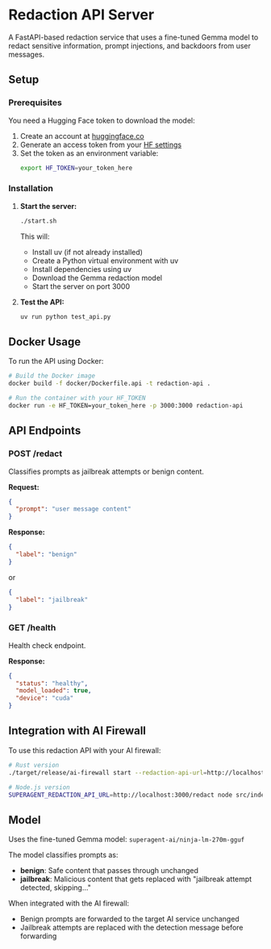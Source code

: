 # Redaction API Server

A FastAPI-based redaction service that uses a fine-tuned Gemma model to redact sensitive information, prompt injections, and backdoors from user messages.

## Setup

### Prerequisites

You need a Hugging Face token to download the model:
1. Create an account at [huggingface.co](https://huggingface.co)
2. Generate an access token from your [HF settings](https://huggingface.co/settings/tokens)
3. Set the token as an environment variable:
   ```bash
   export HF_TOKEN=your_token_here
   ```

### Installation

1. **Start the server:**
   ```bash
   ./start.sh
   ```
   This will:
   - Install uv (if not already installed)
   - Create a Python virtual environment with uv
   - Install dependencies using uv
   - Download the Gemma redaction model
   - Start the server on port 3000

2. **Test the API:**
   ```bash
   uv run python test_api.py
   ```

## Docker Usage

To run the API using Docker:

```bash
# Build the Docker image
docker build -f docker/Dockerfile.api -t redaction-api .

# Run the container with your HF_TOKEN
docker run -e HF_TOKEN=your_token_here -p 3000:3000 redaction-api
```

## API Endpoints

### POST /redact
Classifies prompts as jailbreak attempts or benign content.

**Request:**
```json
{
  "prompt": "user message content"
}
```

**Response:**
```json
{
  "label": "benign"
}
```
or
```json
{
  "label": "jailbreak"
}
```

### GET /health
Health check endpoint.

**Response:**
```json
{
  "status": "healthy",
  "model_loaded": true,
  "device": "cuda"
}
```

## Integration with AI Firewall

To use this redaction API with your AI firewall:

```bash
# Rust version
./target/release/ai-firewall start --redaction-api-url=http://localhost:3000/redact

# Node.js version  
SUPERAGENT_REDACTION_API_URL=http://localhost:3000/redact node src/index.js
```

## Model

Uses the fine-tuned Gemma model: `superagent-ai/ninja-lm-270m-gguf`

The model classifies prompts as:
- **benign**: Safe content that passes through unchanged
- **jailbreak**: Malicious content that gets replaced with "jailbreak attempt detected, skipping..."

When integrated with the AI firewall:
- Benign prompts are forwarded to the target AI service unchanged
- Jailbreak attempts are replaced with the detection message before forwarding